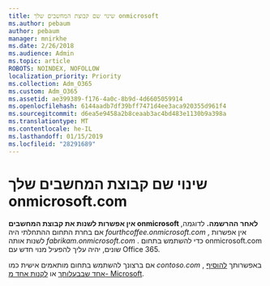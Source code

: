 ```yaml
---
title: שינוי שם קבוצת המחשבים שלך onmicrosoft
ms.author: pebaum
author: pebaum
manager: mnirkhe
ms.date: 2/26/2018
ms.audience: Admin
ms.topic: article
ROBOTS: NOINDEX, NOFOLLOW
localization_priority: Priority
ms.collection: Adm_O365
ms.custom: Adm_O365
ms.assetid: ae399389-f176-4a0c-8b9d-4d6605059914
ms.openlocfilehash: 6144aadb7df39bff7471d4ee3aca920355d961f4
ms.sourcegitcommit: d6ea5e9458a2b8ceaab3ac4bd483e1130b9a398a
ms.translationtype: MT
ms.contentlocale: he-IL
ms.lasthandoff: 01/15/2019
ms.locfileid: "28291689"
---
```

# <a name="rename-your-onmicrosoftcom-domain"></a>שינוי שם קבוצת המחשבים שלך onmicrosoft.com

 **אין אפשרות לשנות את קבוצת המחשבים onmicrosoft לאחר ההרשמה.** לדוגמה, אם בחרת התחום ההתחלתי היה *fourthcoffee.onmicrosoft.com* , אין אפשרות לשנות אותה *fabrikam.onmicrosoft.com* . כדי להשתמש בתחום onmicrosoft.com שונים, יהיה עליך להפעיל מנוי חדש עם Office 365. 
  
אם ברצונך להשתמש בתחום מותאמים אישית כמו *contoso.com* , באפשרותך [להוסיף אחד שבבעלותך](https://support.office.com/article/6383f56d-3d09-4dcb-9b41-b5f5a5efd611) או [לקנות אחד מ- Microsoft](https://support.office.com/article/1561140a-16a9-4a02-822d-a989250e479d).
  

